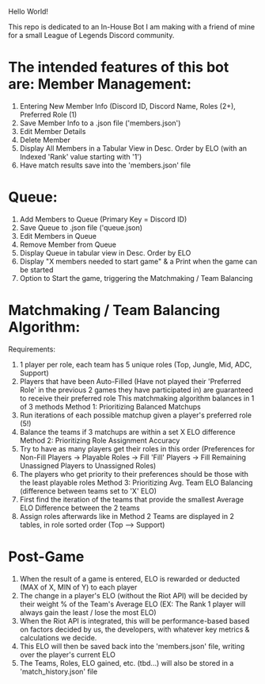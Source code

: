 Hello World!

This repo is dedicated to an In-House Bot I am making with a friend of mine for a small League of Legends Discord community.

The intended features of this bot are:
Member Management:
======
  1. Entering New Member Info (Discord ID, Discord Name, Roles (2+), Preferred Role (1)
  2. Save Member Info to a .json file ('members.json')
  3. Edit Member Details
  4. Delete Member
  5. Display All Members in a Tabular View in Desc. Order by ELO (with an Indexed 'Rank' value starting with '1')
  6. Have match results save into the 'members.json' file

Queue:
======
  1. Add Members to Queue (Primary Key = Discord ID)
  2. Save Queue to .json file ('queue.json)
  3. Edit Members in Queue
  4. Remove Member from Queue
  5. Display Queue in tabular view in Desc. Order by ELO
  6. Display "X members needed to start game" & a Print when the game can be started
  7. Option to Start the game, triggering the Matchmaking / Team Balancing

Matchmaking / Team Balancing Algorithm:
======
Requirements:
  1. 1 player per role, each team has 5 unique roles (Top, Jungle, Mid, ADC, Support)
  2. Players that have been Auto-Filled (Have not played their 'Preferred Role' in the previous 2 games they have participated in) are guaranteed to receive their preferred role
This matchmaking algorithm balances in 1 of 3 methods
  Method 1: Prioritizing Balanced Matchups
  1. Run iterations of each possible matchup given a player's preferred role (5!)
  2. Balance the teams if 3 matchups are within a set X ELO difference
  Method 2: Prioritizing Role Assignment Accuracy
  1. Try to have as many players get their roles in this order (Preferences for Non-Fill Players -> Playable Roles -> Fill 'Fill' Players -> Fill Remaining Unassigned Players to Unassigned Roles)
  2. The players who get priority to their preferences should be those with the least playable roles
  Method 3: Prioritizing Avg. Team ELO Balancing (difference between teams set to 'X' ELO)
  1. First find the iteration of the teams that provide the smallest Average ELO Difference between the 2 teams
  2. Assign roles afterwards like in Method 2
Teams are displayed in 2 tables, in role sorted order (Top --> Support)

Post-Game
======
  1. When the result of a game is entered, ELO is rewarded or deducted (MAX of X, MIN of Y) to each player
  2. The change in a player's ELO (without the Riot API) will be decided by their weight % of the Team's Average ELO (EX: The Rank 1 player will always gain the least / lose the most ELO)
  3. When the Riot API is integrated, this will be performance-based based on factors decided by us, the developers, with whatever key metrics & calculations we decide.
  4. This ELO will then be saved back into the 'members.json' file, writing over the player's current ELO
  5. The Teams, Roles, ELO gained, etc. (tbd...) will also be stored in a 'match_history.json' file
  
